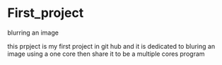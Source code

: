 # First_project
blurring an image

this prpject is my first project in git hub and it is dedicated to bluring an image using a one core then share it to be a multiple cores program
